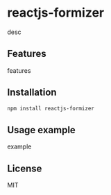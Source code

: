 # reactjs-formizer

desc

## Features

features

## Installation

```sh
npm install reactjs-formizer
```

## Usage example

example

## License

MIT
